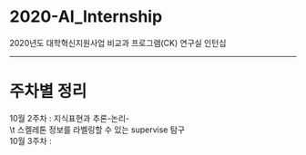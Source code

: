 # 2020-AI_Internship
2020년도 대학혁신지원사업 비교과 프로그램(CK) 연구실 인턴십

----------------------------------------------------------------------------
# 주차별 정리
10월 2주차 : 지식표현과 추론-논리-\
\t             스켈레톤 정보를 라벨링할 수 있는 supervise 탐구 \
10월 3주차 : 
